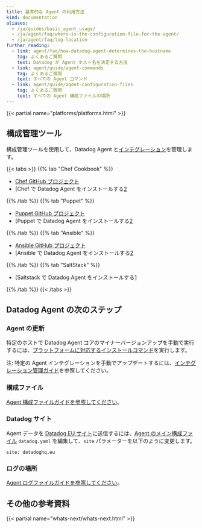 ```yaml
---
title: 基本的な Agent の利用方法
kind: documentation
aliases:
  - /ja/guides/basic_agent_usage/
  - /ja/agent/faq/where-is-the-configuration-file-for-the-agent/
  - /ja/agent/faq/log-location
further_reading:
  - link: agent/faq/how-datadog-agent-determines-the-hostname
    tag: よくあるご質問
    text: Datadog が Agent ホスト名を決定する方法
  - link: agent/guide/agent-commands
    tag: よくあるご質問
    text: すべての Agent コマンド
  - link: agent/guide/agent-configuration-files
    tag: よくあるご質問
    text: すべての Agent 構成ファイルの場所
---
```

{{< partial name="platforms/platforms.html" >}}

## 構成管理ツール

構成管理ツールを使用して、Datadog Agent と[インテグレーション][1]を管理します。

{{< tabs >}}
{{% tab "Chef Cookbook" %}}

* [Chef GitHub プロジェクト][1]
* [Chef で Datadog Agent をインストールする[2]


[1]: https://github.com/DataDog/chef-datadog
[2]: https://app.datadoghq.com/account/settings#integrations/chef
{{% /tab %}}
{{% tab "Puppet" %}}

* [Puppet GitHub プロジェクト][1]
* [Puppet で Datadog Agent をインストールする[2]


[1]: https://github.com/DataDog/puppet-datadog-agent
[2]: https://app.datadoghq.com/account/settings#integrations/puppet
{{% /tab %}}
{{% tab "Ansible" %}}

* [Ansible GitHub プロジェクト][1]
* [Ansible で Datadog Agent をインストールする[2]


[1]: https://github.com/DataDog/ansible-datadog
[2]: https://app.datadoghq.com/account/settings#agent/ansible
{{% /tab %}}
{{% tab "SaltStack" %}}

* [Saltstack で Datadog Agent をインストールする[1]


[1]: https://github.com/DataDog/datadog-formula
{{% /tab %}}
{{< /tabs >}}

## Datadog Agent の次のステップ

### Agent の更新

特定のホストで Datadog Agent コアのマイナーバージョンアップを手動で実行するには、[プラットフォームに対応するインストールコマンド][2]を実行します。

注: 特定の Agent インテグレーションを手動でアップデートするには、[インテグレーション管理ガイド][3]を参照してください。

### 構成ファイル

[Agent 構成ファイルガイドを参照してください][4]。

### Datadog サイト

Agent データを [Datadog EU サイト][5]に送信するには、[Agent のメイン構成ファイル][6] `datadog.yaml` を編集して、`site` パラメーターを以下のように変更します。

`site: datadoghq.eu`

### ログの場所

[Agent ログファイルガイドを参照してください][7]。

## その他の参考資料

{{< partial name="whats-next/whats-next.html" >}}

[1]: /ja/integrations
[2]: https://app.datadoghq.com/account/settings#agent
[3]: /ja/agent/guide/integration-management
[4]: /ja/agent/guide/agent-configuration-files
[5]: https://app.datadoghq.eu
[6]: /ja/agent/guide/agent-configuration-files/?tab=agentv6#agent-main-configuration-file
[7]: /ja/agent/guide/agent-log-files